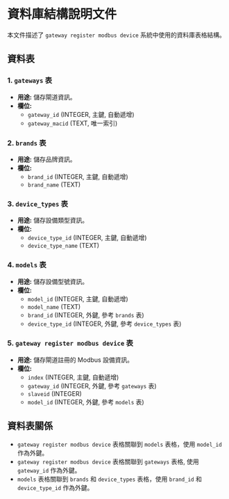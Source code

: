 # 資料庫結構說明文件

本文件描述了 `gateway register modbus device` 系統中使用的資料庫表格結構。

## 資料表

### 1. `gateways` 表

*   **用途:** 儲存閘道資訊。
*   **欄位:**
    *   `gateway_id` (INTEGER, 主鍵, 自動遞增)
    *   `gateway_macid` (TEXT, 唯一索引)

### 2. `brands` 表

*   **用途:** 儲存品牌資訊。
*   **欄位:**
    *   `brand_id` (INTEGER, 主鍵, 自動遞增)
    *   `brand_name` (TEXT)

### 3. `device_types` 表

*   **用途:** 儲存設備類型資訊。
*   **欄位:**
    *   `device_type_id` (INTEGER, 主鍵, 自動遞增)
    *   `device_type_name` (TEXT)

### 4. `models` 表

*   **用途:** 儲存設備型號資訊。
*   **欄位:**
    *   `model_id` (INTEGER, 主鍵, 自動遞增)
    *   `model_name` (TEXT)
    *   `brand_id` (INTEGER, 外鍵, 參考 `brands` 表)
    *   `device_type_id` (INTEGER, 外鍵, 參考 `device_types` 表)

### 5. `gateway register modbus device` 表

*   **用途:** 儲存閘道註冊的 Modbus 設備資訊。
*   **欄位:**
    *   `index` (INTEGER, 主鍵, 自動遞增)
    *   `gateway_id` (INTEGER, 外鍵, 參考 `gateways` 表)
    *   `slaveid` (INTEGER)
    *   `model_id` (INTEGER, 外鍵, 參考 `models` 表)

## 資料表關係

*   `gateway register modbus device` 表格關聯到 `models` 表格，使用 `model_id` 作為外鍵。
*   `gateway register modbus device` 表格關聯到 `gateways` 表格, 使用 `gateway_id` 作為外鍵。
*   `models` 表格關聯到 `brands` 和 `device_types` 表格，使用 `brand_id` 和 `device_type_id` 作為外鍵。
